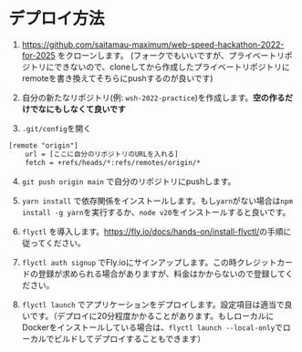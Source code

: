 # デプロイ方法

1. <https://github.com/saitamau-maximum/web-speed-hackathon-2022-for-2025> をクローンします。
(フォークでもいいですが、プライベートリポジトリにできないので、cloneしてから作成したプライベートリポジトリにremoteを書き換えてそちらにpushするのが良いです)

2. 自分の新たなリポジトリ(例: `wsh-2022-practice`)を作成します。**空の作るだけでなにもしなくて良いです**

3. `.git/config`を開く

```txt
[remote "origin"]
	url = [ここに自分のリポジトリのURLを入れる]
	fetch = +refs/heads/*:refs/remotes/origin/*
```

4. `git push origin main` で自分のリポジトリにpushします。

5. `yarn install` で依存関係をインストールします。もし`yarn`がない場合は`npm install -g yarn`を実行するか、`node v20`をインストールすると良いです。

<!-- 5. <https://github.com/saitamau-maximum/web-speed-hackathon-2022-scoring-tool/releases/tag/competition-new-seed>ここからseed dbをダウンロードします。`./database/seeds.sqlite`をダウンロードしたファイルで置き換えます。 -->

6. `flyctl` を導入します。<https://fly.io/docs/hands-on/install-flyctl/>の手順に従ってください。

7. `flyctl auth signup` でFly.ioにサインアップします。この時クレジットカードの登録が求められる場合がありますが、料金はかからないので登録してください。

8. `flyctl launch` でアプリケーションをデプロイします。設定項目は適当で良いです。（デプロイに20分程度かかることがあります。もしローカルにDockerをインストールしている場合は、`flyctl launch --local-only`でローカルでビルドしてデプロイすることもできます）
